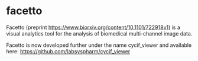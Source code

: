# facetto
Facetto (preprint https://www.biorxiv.org/content/10.1101/722918v1) is a visual analytics tool for the analysis of biomedical multi-channel image data.

Facetto is now developed further under the name cycif_viewer and available here:
https://github.com/labsyspharm/cycif_viewer
